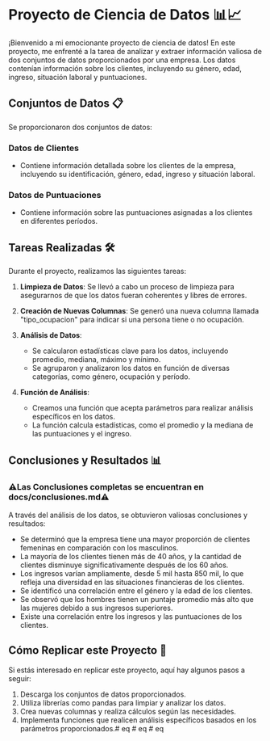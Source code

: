 # Proyecto de Ciencia de Datos 📊📈

¡Bienvenido a mi emocionante proyecto de ciencia de datos! En este proyecto, me enfrenté a la tarea de analizar y extraer información valiosa de dos conjuntos de datos proporcionados por una empresa. Los datos contenían información sobre los clientes, incluyendo su género, edad, ingreso, situación laboral y puntuaciones.

## Conjuntos de Datos 📋

Se proporcionaron dos conjuntos de datos:

### Datos de Clientes
- Contiene información detallada sobre los clientes de la empresa, incluyendo su identificación, género, edad, ingreso y situación laboral.

### Datos de Puntuaciones
- Contiene información sobre las puntuaciones asignadas a los clientes en diferentes períodos.

## Tareas Realizadas 🛠️

Durante el proyecto, realizamos las siguientes tareas:

1. **Limpieza de Datos**: Se llevó a cabo un proceso de limpieza para asegurarnos de que los datos fueran coherentes y libres de errores.

2. **Creación de Nuevas Columnas**: Se generó una nueva columna llamada "tipo_ocupacion" para indicar si una persona tiene o no ocupación.

3. **Análisis de Datos**:
   - Se calcularon estadísticas clave para los datos, incluyendo promedio, mediana, máximo y mínimo.
   - Se agruparon y analizaron los datos en función de diversas categorías, como género, ocupación y período.

4. **Función de Análisis**:
   - Creamos una función que acepta parámetros para realizar análisis específicos en los datos.
   - La función calcula estadísticas, como el promedio y la mediana de las puntuaciones y el ingreso.

## Conclusiones y Resultados 📊

### ⚠️Las Conclusiones completas se encuentran en docs/conclusiones.md⚠️

A través del análisis de los datos, se obtuvieron valiosas conclusiones y resultados:

- Se determinó que la empresa tiene una mayor proporción de clientes femeninas en comparación con los masculinos.
- La mayoría de los clientes tienen más de 40 años, y la cantidad de clientes disminuye significativamente después de los 60 años.
- Los ingresos varían ampliamente, desde 5 mil hasta 850 mil, lo que refleja una diversidad en las situaciones financieras de los clientes.
- Se identificó una correlación entre el género y la edad de los clientes.
- Se observó que los hombres tienen un puntaje promedio más alto que las mujeres debido a sus ingresos superiores.
- Existe una correlación entre los ingresos y las puntuaciones de los clientes.

## Cómo Replicar este Proyecto 🚀

Si estás interesado en replicar este proyecto, aquí hay algunos pasos a seguir:

1. Descarga los conjuntos de datos proporcionados.
2. Utiliza librerías como pandas para limpiar y analizar los datos.
3. Crea nuevas columnas y realiza cálculos según las necesidades.
4. Implementa funciones que realicen análisis específicos basados en los parámetros proporcionados.#   e q  
 #   e q  
 #   e q  
 